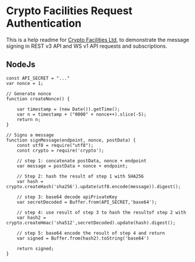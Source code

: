 Crypto Facilities Request Authentication
========================================
This is a help readme for [Crypto Facilities Ltd](https://www.cryptofacilities.com/), to demonstrate
the message signing in  REST v3 API and WS v1 API requests and subscriptions.

NodeJs
------
```
const API_SECRET = "..."
var nonce = 1;

// Generate nonce
function createNonce() {
	
	var timestamp = (new Date()).getTime();
	var n = timestamp + ("0000" + nonce++).slice(-5);
	return n;
}

// Signs a message
function signMessage(endpoint, nonce, postData) {
	const utf8 = require("utf8");
	const crypto = require('crypto');
	
	// step 1: concatenate postData, nonce + endpoint   
	var message = postData + nonce + endpoint;

	// Step 2: hash the result of step 1 with SHA256
	var hash = crypto.createHash('sha256').update(utf8.encode(message)).digest();

	// step 3: base64 decode apiPrivateKey
	var secretDecoded = Buffer.from(API_SECRET,'base64');

	// step 4: use result of step 3 to hash the resultof step 2 with
	var hash2 = crypto.createHmac('sha512',secretDecoded).update(hash).digest();
	
	// step 5: base64 encode the result of step 4 and return
	var signed = Buffer.from(hash2).toString('base64')

	return signed;
}
```

